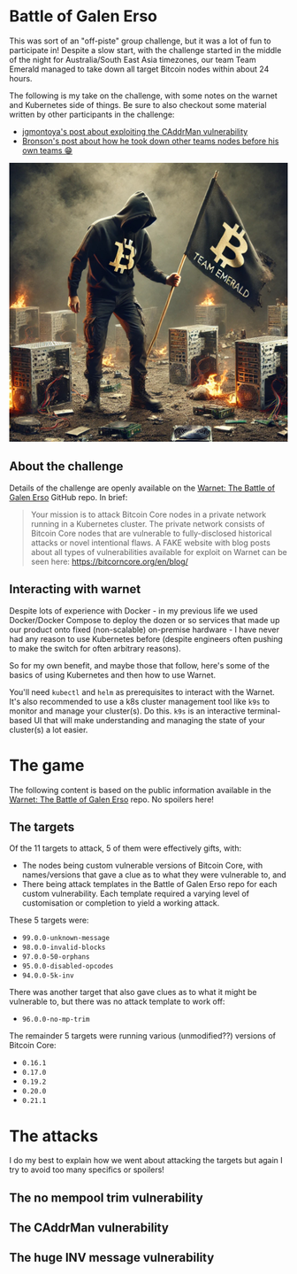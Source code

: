 # Battle of Galen Erso
This was sort of an "off-piste" group challenge, but it was a lot of fun to participate in! Despite a slow start, with the challenge started in the middle of the night for Australia/South East Asia timezones, our team Team Emerald managed to take down all target Bitcoin nodes within about 24 hours.

The following is my take on the challenge, with some notes on the warnet and Kubernetes side of things. Be sure to also checkout some material written by other participants in the challenge:
- [jgmontoya's post about exploiting the CAddrMan vulnerability ](https://blog.jgmontoya.com/2025/02/04/CAddrMan-Vulnerability.html)
- [Bronson's post about how he took down other teams nodes before his own teams 😁](https://blog.bakungabronson.com/the-battle-of-galen-erso-recap)

![Team Emerald](./images/team-emerald.png)

## About the challenge
Details of the challenge are openly available on the [Warnet: The Battle of Galen Erso](https://github.com/bitcoin-dev-project/battle-of-galen-erso) GitHub repo. In brief:
> Your mission is to attack Bitcoin Core nodes in a private network running in a Kubernetes cluster. The private network consists of Bitcoin Core nodes that are vulnerable to fully-disclosed historical attacks or novel intentional flaws. A FAKE website with blog posts about all types of vulnerabilities available for exploit on Warnet can be seen here:
> https://bitcorncore.org/en/blog/

## Interacting with warnet

Despite lots of experience with Docker - in my previous life we used Docker/Docker Compose to deploy the dozen or so services that made up our product onto fixed (non-scalable) on-premise hardware - I have never had any reason to use Kubernetes before (despite engineers often pushing to make the switch for often arbitrary reasons).

So for my own benefit, and maybe those that follow, here's some of the basics of using Kubernetes and then how to use Warnet.

You'll need `kubectl` and `helm` as prerequisites to interact with the Warnet. It's also recommended to use a k8s cluster management tool like `k9s` to monitor and manage your cluster(s). Do this. `k9s` is an interactive terminal-based UI that will make understanding and managing the state of your cluster(s) a lot easier.

# The game
The following content is based on the public information available in the [Warnet: The Battle of Galen Erso](https://github.com/bitcoin-dev-project/battle-of-galen-erso) repo. No spoilers here!

## The targets
Of the 11 targets to attack, 5 of them were effectively gifts, with:
- The nodes being custom vulnerable versions of Bitcoin Core, with names/versions that gave a clue as to what they were vulnerable to, and
- There being attack templates in the Battle of Galen Erso repo for each custom vulnerability. Each template required a varying level of customisation or completion to yield a working attack.

These 5 targets were:
- `99.0.0-unknown-message`
- `98.0.0-invalid-blocks`
- `97.0.0-50-orphans`
- `95.0.0-disabled-opcodes`
- `94.0.0-5k-inv`

There was another target that also gave clues as to what it might be vulnerable to, but there was no attack template to work off:
- `96.0.0-no-mp-trim`

The remainder 5 targets were running various (unmodified??) versions of Bitcoin Core:
- `0.16.1`
- `0.17.0`
- `0.19.2`
- `0.20.0`
- `0.21.1`

# The attacks
I do my best to explain how we went about attacking the targets but again I try to avoid too many specifics or spoilers!

## The no mempool trim vulnerability

## The CAddrMan vulnerability

## The huge INV message vulnerability